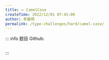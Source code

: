```yaml
---
title: ➖ CamelCase
createTime: 2022/12/01 07:45:00
author: 李嘉明
permalink: /type-challenges/hard/camel-case/
---
```


::: info 题目
Github: []()

```ts

```

:::
